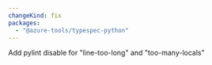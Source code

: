 ```yaml
---
changeKind: fix
packages:
  - "@azure-tools/typespec-python"
---
```


Add pylint disable for "line-too-long" and "too-many-locals"